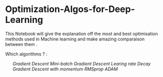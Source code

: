 # Optimization-Algos-for-Deep-Learning

This Notebook  will give the explanation off the most and best optimisation methods used in Machine learning and make amazing comparaison between them .

<p>Which algorithms ? :</p>
<ul>
<i>Gradient Descent</i>
<i>Mini-batch Gradient Descent</i>
<i>Learing rate Decay</i>
<i>Gradient Descent with momentum</i>
<i>RMSprop</i>
<i>ADAM</i>
</ul>
